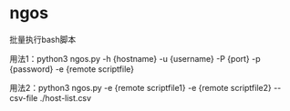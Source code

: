 # ngos
批量执行bash脚本


用法1：python3 ngos.py -h {hostname} -u {username} -P {port}  -p {password} -e {remote scriptfile}

用法2：python3 ngos.py -e {remote scriptfile1} -e {remote scriptfile2} --csv-file ./host-list.csv
